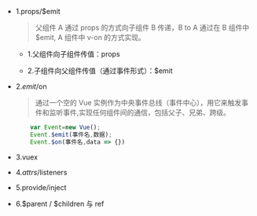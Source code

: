 - 1.props/$emit

  > 父组件 A 通过 props 的方式向子组件 B 传递，B to A 通过在 B 组件中 $emit, A 组件中 v-on 的方式实现。

  - 1.父组件向子组件传值：props

  - 2.子组件向父组件传值（通过事件形式）：$emit

- 2.$emit/$on

  > 通过一个空的 Vue 实例作为中央事件总线（事件中心），用它来触发事件和监听事件,实现任何组件间的通信，包括父子、兄弟、跨级。

  ```js
      var Event=new Vue();
      Event.$emit(事件名,数据);
      Event.$on(事件名,data => {})
  ```

- 3.vuex
- 4.$attrs/$listeners
- 5.provide/inject
- 6.$parent / $children 与 ref
